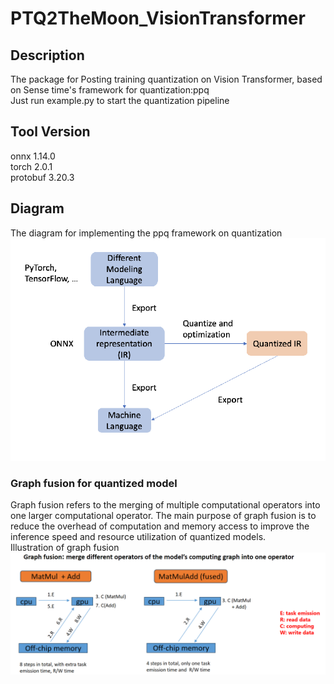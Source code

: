 # PTQ2TheMoon_VisionTransformer
## Description
The package for Posting training quantization on Vision Transformer, based on Sense time's framework for quantization:ppq  
Just run example.py to start the quantization pipeline  
## Tool Version
onnx 1.14.0  
torch 2.0.1  
protobuf 3.20.3  
## Diagram  
The diagram for implementing the ppq framework on quantization
![diagram](img/diagram.png)

### Graph fusion for quantized model  
Graph fusion refers to the merging of multiple computational operators into one larger computational operator. The main purpose of graph fusion is to reduce the overhead of computation and memory access to improve the inference speed and resource utilization of quantized models.  
Illustration of graph fusion  
![graph fusion](img/graphFusion.png)
